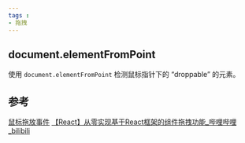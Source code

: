 ```yaml
---
tags : 
- 拖拽
---
```


##  document.elementFromPoint 
 使用 `document.elementFromPoint` 检测鼠标指针下的 “droppable” 的元素。

## 参考
[鼠标拖放事件](https://zh.javascript.info/mouse-drag-and-drop#tuo-fang-suan-fa)
[【React】从零实现基于React框架的组件拖拽功能_哔哩哔哩_bilibili](https://www.bilibili.com/video/BV14t4y1u7Pr/?spm_id_from=..search-card.all.click&vd_source=f98b43858b5992ffd82a2a5cf18fe873)